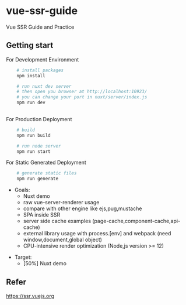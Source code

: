 # vue-ssr-guide

Vue SSR Guide and Practice

## Getting start

For Development Environment

```sh
    # install packages
    npm install

    # run nuxt dev server
    # then open you browser at http://localhost:10923/
    # you can change your port in nuxt/server/index.js
    npm run dev
  
```

For Production Deployment

```sh
    # build
    npm run build

    # run node server
    npm run start
```

For Static Generated Deployment

```sh
    # generate static files
    npm run generate
```

- Goals:
  - Nuxt demo
  - raw vue-server-renderer usage
  - compare with other engine like ejs,pug,mustache
  - SPA inside SSR
  - server side cache examples (page-cache,component-cache,api-cache)
  - external library usage with process.[env] and webpack (need window,document,global object)
  - CPU-intensive render optimization (Node,js version >= 12)

<!-- - TODOs:
	- [ ] -->

- Target:
  - [50%] Nuxt demo

## Refer

<https://ssr.vuejs.org>
